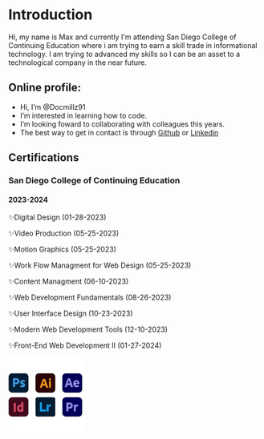 # Introduction


Hi, my name is Max and currently I'm attending San Diego College of Continuing Education where i am trying to earn a skill trade in informational technology. I am trying to advanced my skills so I can be an asset to a technological company in the near future.

## Online profile:

-  Hi, I’m @Docmillz91
-  I’m interested in learning how to code.
-  I’m looking foward to collaborating with colleagues this years.
-  The best way to get in contact is through [Github](https://github.com/Docmillz91) or [Linkedin](www.linkedin.com/in/docmillz)

  ## Certifications
  ### San Diego College of Continuing Education 
  #### 2023-2024

✨Digital Design (01-28-2023)

✨Video Production (05-25-2023)

✨Motion Graphics (05-25-2023)

✨Work Flow Managment for Web Design (05-25-2023)

✨Content Managment (06-10-2023)

✨Web Development Fundamentals (08-26-2023)

✨User Interface Design (10-23-2023)

✨Modern Web Development Tools (12-10-2023)

✨Front-End Web Development II (01-27-2024)

![Uploading image.png…](Adobe-Logos.png)
  

<!---
Docmillz91/Docmillz91 is a ✨ special ✨ repository because its `README.md` (this file) appears on your GitHub profile.
You can click the Preview link to take a look at your changes.
--->
